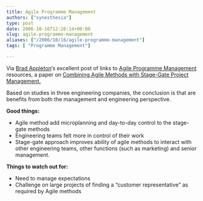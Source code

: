 ```yaml
---
title: Agile Programme Management
authors: ["synesthesia"]
type: post
date: 2006-10-16T12:28:14+00:00
slug: agile-programme-management 
aliases: ["/2006/10/16/agile-programme-management"]
tags: [ "Programme Management"]

---
```

Via [Brad Appleton][1]&#8216;s excellent post of links to [Agile Programme Management][2] resources, a paper on [Combining Agile Methods with Stage-Gate Project Management.][3]

Based on studies in three engineering companies, the conclusion is that are benefits from both the management and engineering perspective.

**Good things:**

  * Agile method add microplanning and day-to-day control to the stage-gate methods
  * Engineering teams felt more in control of their work
  * Stage-gate approach improves ability of agile methods to interact with other engineering teams, other functions (such as marketing) and senior management.

**Things to watch out for:**

  * Need to manage expectations
  * Challenge on large projects of finding a &#8220;customer representative&#8221; as required by Agile methods

 [1]: https://bradapp.blogspot.com/
 [2]: https://bradapp.blogspot.com/2006/09/scaling-agility-agile-program.html
 [3]: https://ieeexplore.ieee.org/search/wrapper.jsp?arnumber=1438327
